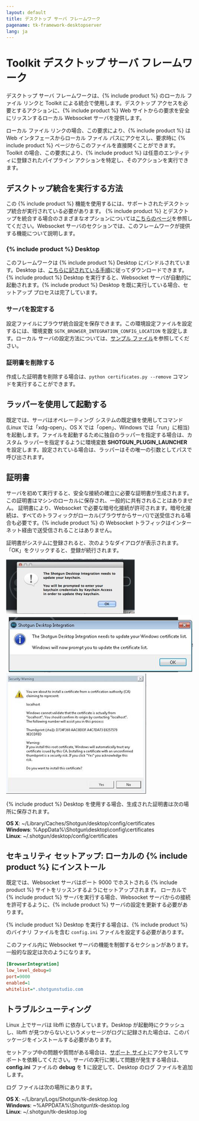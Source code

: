 ```yaml
---
layout: default
title: デスクトップ サーバ フレームワーク
pagename: tk-framework-desktopserver
lang: ja
---
```


# Toolkit デスクトップ サーバ フレームワーク

デスクトップ サーバ フレームワークは、{% include product %} のローカル ファイル リンクと Toolkit による統合で使用します。デスクトップ アクセスを必要とするアクションに、{% include product %} Web サイトからの要求を安全にリッスンするローカル Websocket サーバを提供します。

ローカル ファイル リンクの場合、この要求により、{% include product %} は Web インタフェースからローカル ファイル パスにアクセスし、要求時に {% include product %} ページからこのファイルを直接開くことができます。Toolkit の場合、この要求により、{% include product %} は任意のエンティティに登録されたパイプライン アクションを特定し、そのアクションを実行できます。

## デスクトップ統合を実行する方法

この {% include product %} 機能を使用するには、サポートされたデスクトップ統合が実行されている必要があります。
{% include product %} とデスクトップを統合する場合のさまざまなオプションについては[こちらのページ](https://developer.shotgridsoftware.com/ja/c79f1656/)を参照してください。Websocket サーバのセクションでは、このフレームワークが提供する機能について説明します。

### {% include product %} Desktop

このフレームワークは {% include product %} Desktop にバンドルされています。Desktop は、[こちらに記されている手順](https://developer.shotgridsoftware.com/d587be80/#installation-of-desktop)に従ってダウンロードできます。{% include product %} Desktop を実行すると、Websocket サーバが自動的に起動されます。{% include product %} Desktop を既に実行している場合、セットアップ プロセスは完了しています。

### サーバを設定する

設定ファイルにブラウザ統合設定を保存できます。この環境設定ファイルを設定するには、環境変数 `SGTK_BROWSER_INTEGRATION_CONFIG_LOCATION` を設定します。ローカル サーバの設定方法については、[サンプル ファイル](https://github.com/shotgunsoftware/tk-framework-desktopserver/blob/master/app/config.ini.example)を参照してください。

### 証明書を削除する

作成した証明書を削除する場合は、`python certificates.py --remove` コマンドを実行することができます。

## ラッパーを使用して起動する

既定では、サーバはオペレーティング システムの既定値を使用してコマンド(Linux では「xdg-open」、OS X では「open」、Windows では「run」に相当)を起動します。ファイルを起動するために独自のラッパーを指定する場合は、カスタム ラッパーを指定するように環境変数 **SHOTGUN_PLUGIN_LAUNCHER** を設定します。設定されている場合は、ラッパーはその唯一の引数としてパスで呼び出されます。

## 証明書

サーバを初めて実行すると、安全な接続の確立に必要な証明書が生成されます。この証明書はマシンのローカルに保存され、一般的に共有されることはありません。
証明書により、Websocket で必要な暗号化接続が許可されます。暗号化接続は、すべてのトラフィックがローカル(ブラウザからサーバ)で送受信される場合も必要です。{% include product %} の Websocket トラフィックはインターネット経由で送受信されることはありません。

証明書がシステムに登録されると、次のようなダイアログが表示されます。
「OK」をクリックすると、登録が続行されます。

![](images/osx_warning_1.jpg)
![](images/windows_warning_1.jpg)
![](images/windows_warning_2.jpg)


{% include product %} Desktop を使用する場合、生成された証明書は次の場所に保存されます。

**OS X**: ~/Library/Caches/Shotgun/desktop/config/certificates<br/>
**Windows**: %AppData%\Shotgun\desktop\config\certificates<br/>
**Linux**: ~/.shotgun/desktop/config/certificates<br/>

## セキュリティ セットアップ: ローカルの {% include product %} にインストール

既定では、Websocket サーバはポート 9000 でホストされる {% include product %} サイトをリッスンするようにセットアップされます。
ローカルで {% include product %} サーバを実行する場合、Websocket サーバからの接続を許可するように、{% include product %} サーバの設定を更新する必要があります。

{% include product %} Desktop を実行する場合は、{% include product %} のバイナリ ファイルを含む ```config.ini``` ファイルを設定する必要があります。

このファイル内に Websocket サーバの機能を制御するセクションがあります。
一般的な設定は次のようになります。

```ini
[BrowserIntegration]
low_level_debug=0
port=9000
enabled=1
whitelist=*.shotgunstudio.com
```

## トラブルシューティング

Linux 上でサーバは libffi に依存しています。Desktop が起動時にクラッシュし、libffi が見つからないというメッセージがログに記録された場合は、このパッケージをインストールする必要があります。

セットアップ中の問題や質問がある場合は、[サポート サイト](https://knowledge.autodesk.com/ja/contact-support)にアクセスしてサポートを依頼してください。サーバの実行に関して問題が発生する場合は、**config.ini** ファイルの **debug** を **1** に設定して、Desktop のログ ファイルを追加します。

ログ ファイルは次の場所にあります。

**OS X**: ~/Library/Logs/Shotgun/tk-desktop.log<br/>**Windows**: ~\%APPDATA%\Shotgun\tk-desktop.log<br/>**Linux**: ~/.shotgun/tk-desktop.log<br/>
